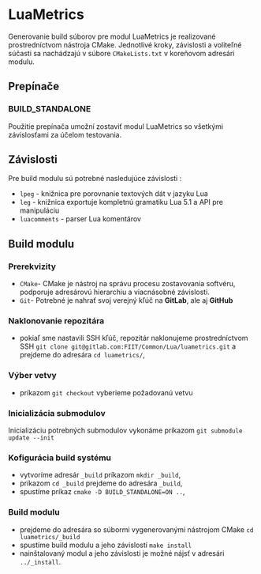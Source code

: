 # LuaMetrics

Generovanie build súborov pre modul LuaMetrics je realizované prostredníctvom nástroja CMake. Jednotlivé kroky, závislosti a voliteľné súčasti sa nachádzajú v súbore `CMakeLists.txt` v koreňovom adresári modulu.

## Prepínače

### BUILD_STANDALONE

Použitie prepínača umožní zostaviť modul LuaMetrics so všetkými závislosťami za účelom testovania.

## Závislosti

Pre build modulu sú potrebné nasledujúce závislosti :

 - `lpeg` - knižnica pre porovnanie textových dát v jazyku Lua
 - `leg` - knižnica exportuje kompletnú gramatiku Lua 5.1 a API pre manipuláciu
 - `luacomments` - parser Lua komentárov

## Build modulu

### Prerekvizity

 - `CMake`- CMake je nástroj na správu procesu zostavovania softvéru, podporuje adresárovú hierarchiu a viacnásobné závislosti.  
 - `Git`- Potrebné je nahrať svoj verejný kľúč na **GitLab**, ale aj **GitHub**

### Naklonovanie repozitára

 - pokiaľ sme nastavili SSH kľúč, repozitár naklonujeme prostredníctvom SSH `git clone git@gitlab.com:FIIT/Common/Lua/luametrics.git` a prejdeme do adresára `cd luametrics/`,

### Výber vetvy

 - príkazom `git checkout` vyberieme požadovanú vetvu

### Inicializácia submodulov

Inicializáciu potrebných submodulov vykonáme príkazom `git submodule update --init`

### Kofigurácia build systému

 - vytvoríme adresár `_build` príkazom `mkdir _build`,
 - príkazom `cd _build` prejdeme do adresára `_build`,
 - spustíme príkaz `cmake -D BUILD_STANDALONE=ON ..`,

### Build modulu

 - prejdeme do adresára so súbormi vygenerovanými nástrojom CMake `cd luametrics/_build`
 - spustíme build modulu a jeho závislostí `make install`
 - nainštalovaný modul a jeho závislosti je možné nájsť v adresári `../_install`.
